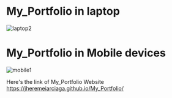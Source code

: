 # My_Portfolio in laptop
![laptop2](https://github.com/JheremeiArciaga/My_Portfolio/assets/92977447/66e67148-23f7-42c0-bf8e-c9ff34fb1697)

# My_Portfolio in Mobile devices
![mobile1](https://github.com/JheremeiArciaga/My_Portfolio/assets/92977447/effe72f9-f6ed-4fec-bc06-cfee3f92b9b0)

Here's the link of My_Portfolio Website
https://jheremeiarciaga.github.io/My_Portfolio/
